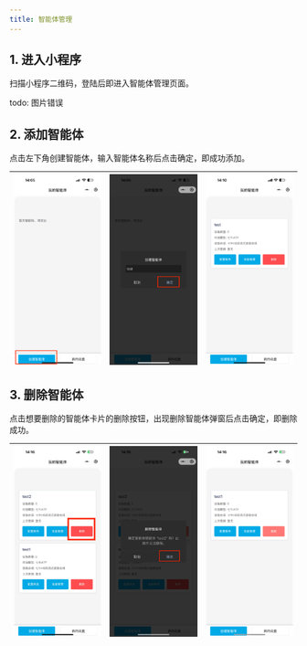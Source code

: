 ```yaml
---
title: 智能体管理
---
```


## 1. 进入小程序

扫描小程序二维码，登陆后即进入智能体管理页面。

todo: 图片错误

## 2. 添加智能体

点击左下角创建智能体，输入智能体名称后点击确定，即成功添加。

| ![image-20250804163148843](./imgs/agent-management/image-20250804163148843.png) | ![image-20250804163120234](./imgs/agent-management/image-20250804163120234.png) | ![image-20250804163158656](./imgs/agent-management/image-20250804163158656.png) |
| ------------------------------------------------------------------------------- | ------------------------------------------------------------------------------- | ------------------------------------------------------------------------------- |

## 3. 删除智能体

点击想要删除的智能体卡片的删除按钮，出现删除智能体弹窗后点击确定，即删除成功。

| ![image-20250804163238641](./imgs/agent-management/image-20250804163238641.png) | ![image-20250804163247247](./imgs/agent-management/image-20250804163247247.png) | ![image-20250804163253084](./imgs/agent-management/image-20250804163253084.png) |
| ------------------------------------------------------------------------------- | ------------------------------------------------------------------------------- | ------------------------------------------------------------------------------- |
